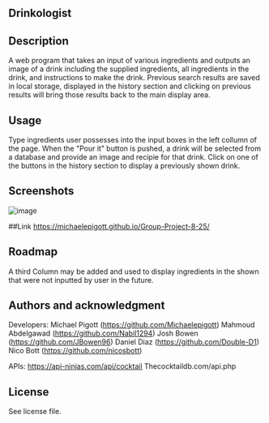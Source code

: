 ## Drinkologist


## Description
A web program that takes an input of various ingredients and outputs an image of a drink including the supplied ingredients, all ingredients in the drink, and instructions to make the drink.  Previous search results are saved in local storage, displayed in the history section and clicking on previous results will bring those results back to the main display area.


## Usage
Type ingredients user possesses into the input boxes in the left collumn of the page.  When the "Pour it" button is pushed, a drink will be selected from a database and provide an image and recipie for that drink.  Click on one of the buttons in the history section to display a previously shown drink.

## Screenshots
![image](https://github.com/Michaelepigott/Group-Project-8-25/assets/139276635/4965addf-b453-4e32-98ca-f9cb83ac3fd2)

##Link
https://michaelepigott.github.io/Group-Project-8-25/

## Roadmap
A third Column may be added and used to display ingredients in the shown that were not inputted by user in the future.

## Authors and acknowledgment
Developers:
Michael Pigott (https://github.com/Michaelepigott)
Mahmoud Abdelgawad (https://github.com/Nabil1294)
Josh Bowen (https://github.com/JBowen96)
Daniel Diaz (https://github.com/Double-D1)
Nico Bott (https://github.com/nicosbott)

APIs:
https://api-ninjas.com/api/cocktail
Thecocktaildb.com/api.php



## License
See license file.
